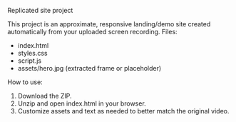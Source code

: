 Replicated site project

This project is an approximate, responsive landing/demo site created automatically from your uploaded screen recording.
Files:
- index.html
- styles.css
- script.js
- assets/hero.jpg  (extracted frame or placeholder)

How to use:
1. Download the ZIP.
2. Unzip and open index.html in your browser.
3. Customize assets and text as needed to better match the original video.
